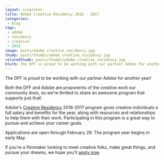 ```yaml
---
layout: singleton
title: Adobe Creative Residency 2016 - 2017
categories:
 - blog
tags:
 - adobe
 - residency
 - creative
 - 2016
image: posts/adobe_creative_residency.jpg
thumb: posts/thumbs/adobe_creative_residency.jpg
relatedthumb: posts/thumbs/adobe_creative_residency.jpg
blurb: The DFF is proud to be working with our partner Adobe for another year! 
---
```


The DFF is proud to be working with our partner Adobe for another year! 

Both the DFF and Adobe are proponents of the creative work our community does, so we're thrilled to share an awesome program that supports just that! 

Adobe's <a href="http://www.adobe.com/about-adobe/creative-residency/being.html" target="_blank">Creative Residency</a> 2016-2017 program gives creative individuals a full salary and benefits for the year, along with resources and relationships to help them with their work. Participating in this program is a great way to pursue and achieve your career goals. 

Applications are open through February 29. The program year begins in early May.

If you’re a filmmaker looking to meet creative folks, make great things, and pursue your dreams, we hope you'll <a href="https://adobecreativeresidency.typeform.com/to/VlJUbp" target="_blank">apply now</a>.